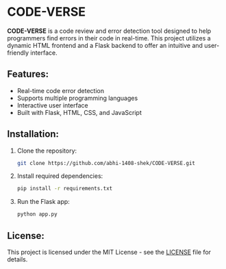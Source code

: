 # CODE-VERSE

**CODE-VERSE** is a code review and error detection tool designed to help programmers find errors in their code in real-time. This project utilizes a dynamic HTML frontend and a Flask backend to offer an intuitive and user-friendly interface.

## Features:
- Real-time code error detection
- Supports multiple programming languages
- Interactive user interface
- Built with Flask, HTML, CSS, and JavaScript

## Installation:
1. Clone the repository:
    ```bash
    git clone https://github.com/abhi-1408-shek/CODE-VERSE.git
    ```
2. Install required dependencies:
    ```bash
    pip install -r requirements.txt
    ```
3. Run the Flask app:
    ```bash
    python app.py
    ```

## License:
This project is licensed under the MIT License - see the [LICENSE](LICENSE) file for details.
